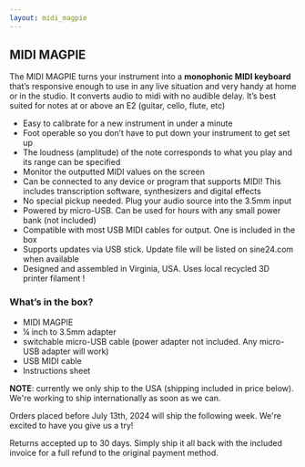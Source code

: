 ```yaml
---
layout: midi_magpie
---
```


## MIDI MAGPIE
The MIDI MAGPIE turns your instrument into a **monophonic MIDI keyboard** that’s responsive enough to use in any live situation and very handy at home or in the studio. It converts audio to midi with no audible delay. It’s best suited for notes at or above an E2 (guitar, cello, flute, etc)
      
* Easy to calibrate for a new instrument in under a minute
* Foot operable so you don’t have to put down your instrument to get set up
* The loudness (amplitude) of the note corresponds to what you play and its range can be specified
* Monitor the outputted MIDI values on the screen 
* Can be connected to any device or program that supports MIDI!
This includes transcription software, synthesizers and digital effects 
* No special pickup needed. Plug your audio source into the 3.5mm input
* Powered by micro-USB. Can be used for hours with any small power bank (not included)
* Compatible with most USB MIDI cables for output. One is included in the box
* Supports updates via USB stick. Update file will be listed on sine24.com when available 
* Designed and assembled in Virginia, USA. Uses local recycled 3D printer filament !

### What’s in the box?
* MIDI MAGPIE
* ¼ inch to 3.5mm adapter
* switchable micro-USB cable (power adapter not included. Any micro-USB adapter will work)
* USB MIDI cable 
* Instructions sheet

**NOTE**: currently we only ship to the USA (shipping included in price below). We're working to ship internationally as soon as we can. 

Orders placed before July 13th, 2024 will ship the following week. We're excited to have you give us a try!


Returns accepted up to 30 days. Simply ship it all back with the included invoice for a full refund to the original payment method.
